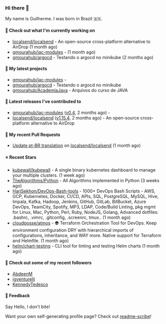 ### Hi there 👋
My name is Guilherme. I was born in Brazil 🇧🇷.

#### 👷 Check out what I'm currently working on

- [localsend/localsend](https://github.com/localsend/localsend) - An open-source cross-platform alternative to AirDrop (1 month ago)
- [gmourahub/iac-modules](https://github.com/gmourahub/iac-modules) -  (1 month ago)
- [gmourahub/argocd](https://github.com/gmourahub/argocd) - Testando o argocd no minikube (2 months ago)

#### 🌱 My latest projects

- [gmourahub/iac-modules](https://github.com/gmourahub/iac-modules) - 
- [gmourahub/argocd](https://github.com/gmourahub/argocd) - Testando o argocd no minikube
- [gmourahub/AcademiaJava](https://github.com/gmourahub/AcademiaJava) - Arquivos do curso de JAVA

#### 🔭 Latest releases I've contributed to

- [gmourahub/iac-modules](https://github.com/gmourahub/iac-modules) ([v0.4](https://github.com/gmourahub/iac-modules/releases/tag/v0.4), 2 months ago) - 
- [localsend/localsend](https://github.com/localsend/localsend) ([v1.15.4](https://github.com/localsend/localsend/releases/tag/v1.15.4), 2 months ago) - An open-source cross-platform alternative to AirDrop

#### 🔨 My recent Pull Requests

- [Update pt-BR translation](https://github.com/localsend/localsend/pull/1809) on [localsend/localsend](https://github.com/localsend/localsend) (1 month ago)

#### ⭐ Recent Stars

- [kubewall/kubewall](https://github.com/kubewall/kubewall) - A single binary kubernetes dashboard to manage your multiple clusters. (1 week ago)
- [TheAlgorithms/Python](https://github.com/TheAlgorithms/Python) - All Algorithms implemented in Python (3 weeks ago)
- [HariSekhon/DevOps-Bash-tools](https://github.com/HariSekhon/DevOps-Bash-tools) - 1000&#43; DevOps Bash Scripts - AWS, GCP, Kubernetes, Docker, CI/CD, APIs, SQL, PostgreSQL, MySQL, Hive, Impala, Kafka, Hadoop, Jenkins, GitHub, GitLab, BitBucket, Azure DevOps, TeamCity, Spotify, MP3, LDAP, Code/Build Linting, pkg mgmt for Linux, Mac, Python, Perl, Ruby, NodeJS, Golang, Advanced dotfiles: .bashrc, .vimrc, .gitconfig, .screenrc, tmux.. (1 month ago)
- [cloudposse/atmos](https://github.com/cloudposse/atmos) - 👽 Terraform Orchestration Tool for DevOps. Keep environment configuration DRY with hierarchical imports of configurations, inheritance, and WAY more. Native support for Terraform and Helmfile. (1 month ago)
- [helm/chart-testing](https://github.com/helm/chart-testing) - CLI tool for linting and testing Helm charts (1 month ago)

#### 👯 Check out some of my recent followers

- [AbdeenM](https://github.com/AbdeenM)
- [igventurelli](https://github.com/igventurelli)
- [KennedyTedesco](https://github.com/KennedyTedesco)

#### 💬 Feedback

Say Hello, I don't bite!

Want your own self-generating profile page? Check out [readme-scribe](https://github.com/muesli/readme-scribe)!

